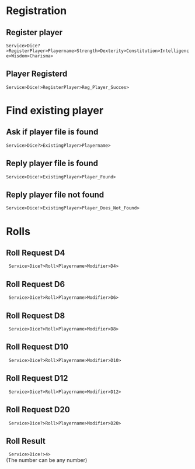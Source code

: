 # Registration

## Register player
``` Service>Dice?>RegisterPlayer>Playername>Strength>Dexterity>Constitution>Intelligence>Wisdom>Charisma> ```  

## Player Registerd
``` Service>Dice!>RegisterPlayer>Reg_Player_Succes> ```  

# Find existing player

## Ask if player file is found
``` Service>Dice?>ExistingPlayer>Playername> ```

## Reply player file is found
``` Service>Dice!>ExistingPlayer>Player_Found> ```

## Reply player file not found
``` Service>Dice!>ExistingPlayer>Player_Does_Not_Found> ```


# Rolls

## Roll Request D4
``` Service>Dice?>Roll>Playername>Modifier>D4>```  

## Roll Request D6
``` Service>Dice?>Roll>Playername>Modifier>D6>```  

## Roll Request D8
``` Service>Dice?>Roll>Playername>Modifier>D8>```  

## Roll Request D10
``` Service>Dice?>Roll>Playername>Modifier>D10>```  

## Roll Request D12
``` Service>Dice?>Roll>Playername>Modifier>D12>```  

## Roll Request D20
``` Service>Dice?>Roll>Playername>Modifier>D20>```  

## Roll Result
``` Service>Dice!>4>```  
(The number can be any number)
